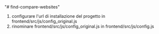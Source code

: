 "# find-compare-websites" 
1. configurare l'url di installazione del progetto in frontend/src/js/config_original.js  
2. rinominare frontend/src/js/config_original.js in frontend/src/js/config.js
